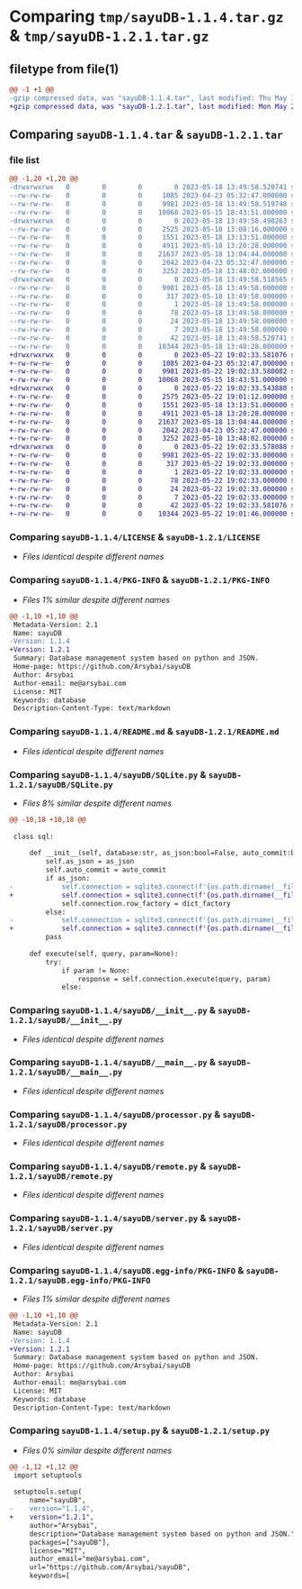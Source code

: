 # Comparing `tmp/sayuDB-1.1.4.tar.gz` & `tmp/sayuDB-1.2.1.tar.gz`

## filetype from file(1)

```diff
@@ -1 +1 @@
-gzip compressed data, was "sayuDB-1.1.4.tar", last modified: Thu May 18 13:49:58 2023, max compression
+gzip compressed data, was "sayuDB-1.2.1.tar", last modified: Mon May 22 19:02:33 2023, max compression
```

## Comparing `sayuDB-1.1.4.tar` & `sayuDB-1.2.1.tar`

### file list

```diff
@@ -1,20 +1,20 @@
-drwxrwxrwx   0        0        0        0 2023-05-18 13:49:58.520741 sayuDB-1.1.4/
--rw-rw-rw-   0        0        0     1085 2023-04-23 05:32:47.000000 sayuDB-1.1.4/LICENSE
--rw-rw-rw-   0        0        0     9981 2023-05-18 13:49:58.519748 sayuDB-1.1.4/PKG-INFO
--rw-rw-rw-   0        0        0    10068 2023-05-15 18:43:51.000000 sayuDB-1.1.4/README.md
-drwxrwxrwx   0        0        0        0 2023-05-18 13:49:58.498263 sayuDB-1.1.4/sayuDB/
--rw-rw-rw-   0        0        0     2525 2023-05-18 13:08:16.000000 sayuDB-1.1.4/sayuDB/SQLite.py
--rw-rw-rw-   0        0        0     1551 2023-05-18 13:13:51.000000 sayuDB-1.1.4/sayuDB/__init__.py
--rw-rw-rw-   0        0        0     4911 2023-05-18 13:20:28.000000 sayuDB-1.1.4/sayuDB/__main__.py
--rw-rw-rw-   0        0        0    21637 2023-05-18 13:04:44.000000 sayuDB-1.1.4/sayuDB/processor.py
--rw-rw-rw-   0        0        0     2042 2023-04-23 05:32:47.000000 sayuDB-1.1.4/sayuDB/remote.py
--rw-rw-rw-   0        0        0     3252 2023-05-18 13:48:02.000000 sayuDB-1.1.4/sayuDB/server.py
-drwxrwxrwx   0        0        0        0 2023-05-18 13:49:58.518565 sayuDB-1.1.4/sayuDB.egg-info/
--rw-rw-rw-   0        0        0     9981 2023-05-18 13:49:58.000000 sayuDB-1.1.4/sayuDB.egg-info/PKG-INFO
--rw-rw-rw-   0        0        0      317 2023-05-18 13:49:58.000000 sayuDB-1.1.4/sayuDB.egg-info/SOURCES.txt
--rw-rw-rw-   0        0        0        1 2023-05-18 13:49:58.000000 sayuDB-1.1.4/sayuDB.egg-info/dependency_links.txt
--rw-rw-rw-   0        0        0       78 2023-05-18 13:49:58.000000 sayuDB-1.1.4/sayuDB.egg-info/entry_points.txt
--rw-rw-rw-   0        0        0       24 2023-05-18 13:49:58.000000 sayuDB-1.1.4/sayuDB.egg-info/requires.txt
--rw-rw-rw-   0        0        0        7 2023-05-18 13:49:58.000000 sayuDB-1.1.4/sayuDB.egg-info/top_level.txt
--rw-rw-rw-   0        0        0       42 2023-05-18 13:49:58.520741 sayuDB-1.1.4/setup.cfg
--rw-rw-rw-   0        0        0    10344 2023-05-18 13:48:28.000000 sayuDB-1.1.4/setup.py
+drwxrwxrwx   0        0        0        0 2023-05-22 19:02:33.581076 sayuDB-1.2.1/
+-rw-rw-rw-   0        0        0     1085 2023-04-23 05:32:47.000000 sayuDB-1.2.1/LICENSE
+-rw-rw-rw-   0        0        0     9981 2023-05-22 19:02:33.580082 sayuDB-1.2.1/PKG-INFO
+-rw-rw-rw-   0        0        0    10068 2023-05-15 18:43:51.000000 sayuDB-1.2.1/README.md
+drwxrwxrwx   0        0        0        0 2023-05-22 19:02:33.543880 sayuDB-1.2.1/sayuDB/
+-rw-rw-rw-   0        0        0     2575 2023-05-22 19:01:12.000000 sayuDB-1.2.1/sayuDB/SQLite.py
+-rw-rw-rw-   0        0        0     1551 2023-05-18 13:13:51.000000 sayuDB-1.2.1/sayuDB/__init__.py
+-rw-rw-rw-   0        0        0     4911 2023-05-18 13:20:28.000000 sayuDB-1.2.1/sayuDB/__main__.py
+-rw-rw-rw-   0        0        0    21637 2023-05-18 13:04:44.000000 sayuDB-1.2.1/sayuDB/processor.py
+-rw-rw-rw-   0        0        0     2042 2023-04-23 05:32:47.000000 sayuDB-1.2.1/sayuDB/remote.py
+-rw-rw-rw-   0        0        0     3252 2023-05-18 13:48:02.000000 sayuDB-1.2.1/sayuDB/server.py
+drwxrwxrwx   0        0        0        0 2023-05-22 19:02:33.578088 sayuDB-1.2.1/sayuDB.egg-info/
+-rw-rw-rw-   0        0        0     9981 2023-05-22 19:02:33.000000 sayuDB-1.2.1/sayuDB.egg-info/PKG-INFO
+-rw-rw-rw-   0        0        0      317 2023-05-22 19:02:33.000000 sayuDB-1.2.1/sayuDB.egg-info/SOURCES.txt
+-rw-rw-rw-   0        0        0        1 2023-05-22 19:02:33.000000 sayuDB-1.2.1/sayuDB.egg-info/dependency_links.txt
+-rw-rw-rw-   0        0        0       78 2023-05-22 19:02:33.000000 sayuDB-1.2.1/sayuDB.egg-info/entry_points.txt
+-rw-rw-rw-   0        0        0       24 2023-05-22 19:02:33.000000 sayuDB-1.2.1/sayuDB.egg-info/requires.txt
+-rw-rw-rw-   0        0        0        7 2023-05-22 19:02:33.000000 sayuDB-1.2.1/sayuDB.egg-info/top_level.txt
+-rw-rw-rw-   0        0        0       42 2023-05-22 19:02:33.581076 sayuDB-1.2.1/setup.cfg
+-rw-rw-rw-   0        0        0    10344 2023-05-22 19:01:46.000000 sayuDB-1.2.1/setup.py
```

### Comparing `sayuDB-1.1.4/LICENSE` & `sayuDB-1.2.1/LICENSE`

 * *Files identical despite different names*

### Comparing `sayuDB-1.1.4/PKG-INFO` & `sayuDB-1.2.1/PKG-INFO`

 * *Files 1% similar despite different names*

```diff
@@ -1,10 +1,10 @@
 Metadata-Version: 2.1
 Name: sayuDB
-Version: 1.1.4
+Version: 1.2.1
 Summary: Database management system based on python and JSON.
 Home-page: https://github.com/Arsybai/sayuDB
 Author: Arsybai
 Author-email: me@arsybai.com
 License: MIT
 Keywords: database
 Description-Content-Type: text/markdown
```

### Comparing `sayuDB-1.1.4/README.md` & `sayuDB-1.2.1/README.md`

 * *Files identical despite different names*

### Comparing `sayuDB-1.1.4/sayuDB/SQLite.py` & `sayuDB-1.2.1/sayuDB/SQLite.py`

 * *Files 8% similar despite different names*

```diff
@@ -10,18 +10,18 @@
 
 class sql:
 
     def __init__(self, database:str, as_json:bool=False, auto_commit:bool=True) -> None:
         self.as_json = as_json
         self.auto_commit = auto_commit
         if as_json:
-            self.connection = sqlite3.connect(f'{os.path.dirname(__file__)}/sql/{database}.db')
+            self.connection = sqlite3.connect(f'{os.path.dirname(__file__)}/sql/{database}.db', check_same_thread=False)
             self.connection.row_factory = dict_factory
         else:
-            self.connection = sqlite3.connect(f'{os.path.dirname(__file__)}/sql/{database}.db')
+            self.connection = sqlite3.connect(f'{os.path.dirname(__file__)}/sql/{database}.db', check_same_thread=False)
         pass
 
     def execute(self, query, param=None):
         try:
             if param != None:
                 response = self.connection.execute(query, param)
             else:
```

### Comparing `sayuDB-1.1.4/sayuDB/__init__.py` & `sayuDB-1.2.1/sayuDB/__init__.py`

 * *Files identical despite different names*

### Comparing `sayuDB-1.1.4/sayuDB/__main__.py` & `sayuDB-1.2.1/sayuDB/__main__.py`

 * *Files identical despite different names*

### Comparing `sayuDB-1.1.4/sayuDB/processor.py` & `sayuDB-1.2.1/sayuDB/processor.py`

 * *Files identical despite different names*

### Comparing `sayuDB-1.1.4/sayuDB/remote.py` & `sayuDB-1.2.1/sayuDB/remote.py`

 * *Files identical despite different names*

### Comparing `sayuDB-1.1.4/sayuDB/server.py` & `sayuDB-1.2.1/sayuDB/server.py`

 * *Files identical despite different names*

### Comparing `sayuDB-1.1.4/sayuDB.egg-info/PKG-INFO` & `sayuDB-1.2.1/sayuDB.egg-info/PKG-INFO`

 * *Files 1% similar despite different names*

```diff
@@ -1,10 +1,10 @@
 Metadata-Version: 2.1
 Name: sayuDB
-Version: 1.1.4
+Version: 1.2.1
 Summary: Database management system based on python and JSON.
 Home-page: https://github.com/Arsybai/sayuDB
 Author: Arsybai
 Author-email: me@arsybai.com
 License: MIT
 Keywords: database
 Description-Content-Type: text/markdown
```

### Comparing `sayuDB-1.1.4/setup.py` & `sayuDB-1.2.1/setup.py`

 * *Files 0% similar despite different names*

```diff
@@ -1,12 +1,12 @@
 import setuptools
 
 setuptools.setup(
     name="sayuDB",
-    version="1.1.4",
+    version="1.2.1",
     author="Arsybai",
     description="Database management system based on python and JSON.",
     packages=["sayuDB"],
     license="MIT",
     author_email="me@arsybai.com",
     url="https://github.com/Arsybai/sayuDB",
     keywords=[
```

